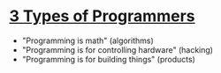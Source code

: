 # [3 Types of Programmers](https://josephg.com/blog/3-tribes/)
* "Programming is math" (algorithms)
* "Programming is for controlling hardware" (hacking)
* "Programming is for building things" (products)